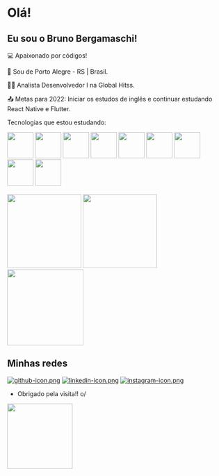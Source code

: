 # Olá!

## Eu sou o Bruno Bergamaschi!

 
:computer: Apaixonado por códigos!

:house_with_garden: Sou de Porto Alegre - RS | Brasil.

:man_technologist: Analista Desenvolvedor I na Global Hitss.

:outbox_tray: Metas para 2022: Iniciar os estudos de inglês e continuar estudando React Native e Flutter.

Tecnologias que estou estudando:

<div>
 <img height="60em" src="https://i.postimg.cc/VkqFz06D/html.png"/>
 <img height="60em" src="https://i.postimg.cc/xdjp73RK/css.png"/>
 <img height="60em" src="https://i.postimg.cc/1zW7ZVCb/js.png"/>
 <img height="60em" src="https://i.postimg.cc/Y2PRRwZf/bootstrap.png"/>
 <img height="60em" src="https://i.postimg.cc/MZfPhTyr/react.png"/>
 <img height="60em" src="https://i.postimg.cc/BvvNNQSp/dart.png"/>
 <img height="60em" src="https://i.postimg.cc/7LQ9R8bk/flutter.png"/>
 <img height="60em" src="https://i.postimg.cc/15ZH2KRf/firebase.png"/>
 <img height="60em" src="https://i.postimg.cc/dtmBYTDn/git.png"/>
</div>

<br>

<div>
 <img height="170em" src="https://github-readme-stats.vercel.app/api?username=bruno-bergamaschi&show_icons=true&theme=dark"/>
 <img height="170em" src="https://github-readme-stats.vercel.app/api/top-langs/?username=bruno-bergamaschi&layout=compact&theme=dark"/>
</div>

<div>
 <img height="175em" src="https://github.com/bruno-bergamaschi/bruno-bergamaschi/blob/output/github-contribution-grid-snake.svg"/>
</div>

## Minhas redes

[![github-icon.png](https://i.postimg.cc/HnTr4jHs/github-icon.png)](https://github.com/bruno-bergamaschi) [![linkedin-icon.png](https://i.postimg.cc/282ZGd1p/linkedin-icon.png)](https://www.linkedin.com/in/brunobergamaschi/) [![instagram-icon.png](https://i.postimg.cc/cCc8VwTn/instagram-icon.png)](https://www.instagram.com/brunobergamaschi_/)

- Obrigado pela visita!! o/

<div>
 <img height="150em" src="https://i.postimg.cc/T3J8scz9/giphy.gif"/>
</div>
